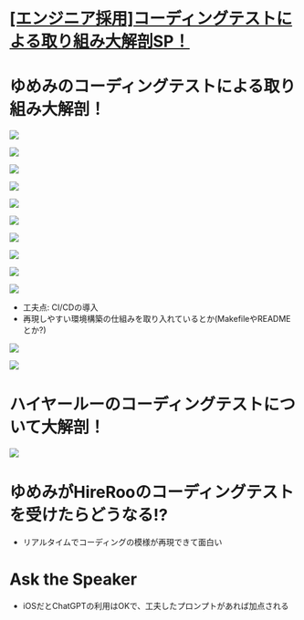 # [\[エンジニア採用\]コーディングテストによる取り組み大解剖SP！](https://www.youtube.com/watch?v=t6dVNKRvhZA&ab_channel=%E3%80%90%E5%85%AC%E5%BC%8F%E3%80%91%E3%82%B3%E3%83%BC%E3%83%87%E3%82%A3%E3%83%B3%E3%82%B0%E8%A9%A6%E9%A8%93%E3%82%B5%E3%83%BC%E3%83%93%E3%82%B9%E3%80%8CHireRoo%E3%80%8D)

# ゆめみのコーディングテストによる取り組み大解剖！

![](https://i.imgur.com/W6uYqch.jpeg)

![](https://i.imgur.com/NtDvhQW.jpeg)

![](https://i.imgur.com/TYnnBUo.jpeg)

![](https://i.imgur.com/5nTJOiT.jpeg)

![](https://i.imgur.com/0m35AEI.jpeg)

![](https://i.imgur.com/7glAWC3.jpeg)

![](https://i.imgur.com/UiJtmOh.jpeg)

![](https://i.imgur.com/gFgpTge.jpeg)

![](https://i.imgur.com/DTczEFG.jpeg)

![](https://i.imgur.com/X5P9VEZ.jpeg)

- 工夫点: CI/CDの導入
- 再現しやすい環境構築の仕組みを取り入れているとか(MakefileやREADMEとか?)

![](https://i.imgur.com/MKjWveW.jpeg)

![](https://i.imgur.com/YeLyW9L.jpeg)

# ハイヤールーのコーディングテストについて大解剖！

![](https://i.imgur.com/EOQuULH.jpeg)

# ゆめみがHireRooのコーディングテストを受けたらどうなる!?
- リアルタイムでコーディングの模様が再現できて面白い

# Ask the Speaker	
- iOSだとChatGPTの利用はOKで、工夫したプロンプトがあれば加点される
